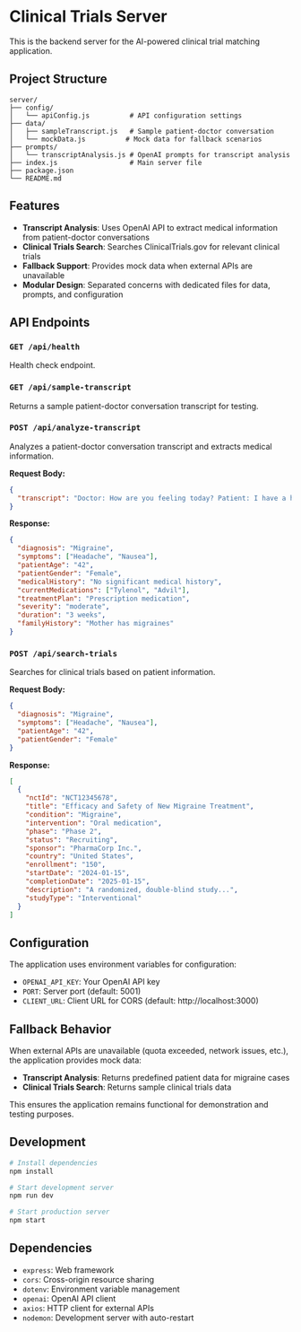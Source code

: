 # Clinical Trials Server

This is the backend server for the AI-powered clinical trial matching application.

## Project Structure

```
server/
├── config/
│   └── apiConfig.js          # API configuration settings
├── data/
│   ├── sampleTranscript.js   # Sample patient-doctor conversation
│   └── mockData.js          # Mock data for fallback scenarios
├── prompts/
│   └── transcriptAnalysis.js # OpenAI prompts for transcript analysis
├── index.js                  # Main server file
├── package.json
└── README.md
```

## Features

- **Transcript Analysis**: Uses OpenAI API to extract medical information from patient-doctor conversations
- **Clinical Trials Search**: Searches ClinicalTrials.gov for relevant clinical trials
- **Fallback Support**: Provides mock data when external APIs are unavailable
- **Modular Design**: Separated concerns with dedicated files for data, prompts, and configuration

## API Endpoints

### `GET /api/health`
Health check endpoint.

### `GET /api/sample-transcript`
Returns a sample patient-doctor conversation transcript for testing.

### `POST /api/analyze-transcript`
Analyzes a patient-doctor conversation transcript and extracts medical information.

**Request Body:**
```json
{
  "transcript": "Doctor: How are you feeling today? Patient: I have a headache..."
}
```

**Response:**
```json
{
  "diagnosis": "Migraine",
  "symptoms": ["Headache", "Nausea"],
  "patientAge": "42",
  "patientGender": "Female",
  "medicalHistory": "No significant medical history",
  "currentMedications": ["Tylenol", "Advil"],
  "treatmentPlan": "Prescription medication",
  "severity": "moderate",
  "duration": "3 weeks",
  "familyHistory": "Mother has migraines"
}
```

### `POST /api/search-trials`
Searches for clinical trials based on patient information.

**Request Body:**
```json
{
  "diagnosis": "Migraine",
  "symptoms": ["Headache", "Nausea"],
  "patientAge": "42",
  "patientGender": "Female"
}
```

**Response:**
```json
[
  {
    "nctId": "NCT12345678",
    "title": "Efficacy and Safety of New Migraine Treatment",
    "condition": "Migraine",
    "intervention": "Oral medication",
    "phase": "Phase 2",
    "status": "Recruiting",
    "sponsor": "PharmaCorp Inc.",
    "country": "United States",
    "enrollment": "150",
    "startDate": "2024-01-15",
    "completionDate": "2025-01-15",
    "description": "A randomized, double-blind study...",
    "studyType": "Interventional"
  }
]
```

## Configuration

The application uses environment variables for configuration:

- `OPENAI_API_KEY`: Your OpenAI API key
- `PORT`: Server port (default: 5001)
- `CLIENT_URL`: Client URL for CORS (default: http://localhost:3000)

## Fallback Behavior

When external APIs are unavailable (quota exceeded, network issues, etc.), the application provides mock data:

- **Transcript Analysis**: Returns predefined patient data for migraine cases
- **Clinical Trials Search**: Returns sample clinical trials data

This ensures the application remains functional for demonstration and testing purposes.

## Development

```bash
# Install dependencies
npm install

# Start development server
npm run dev

# Start production server
npm start
```

## Dependencies

- `express`: Web framework
- `cors`: Cross-origin resource sharing
- `dotenv`: Environment variable management
- `openai`: OpenAI API client
- `axios`: HTTP client for external APIs
- `nodemon`: Development server with auto-restart
